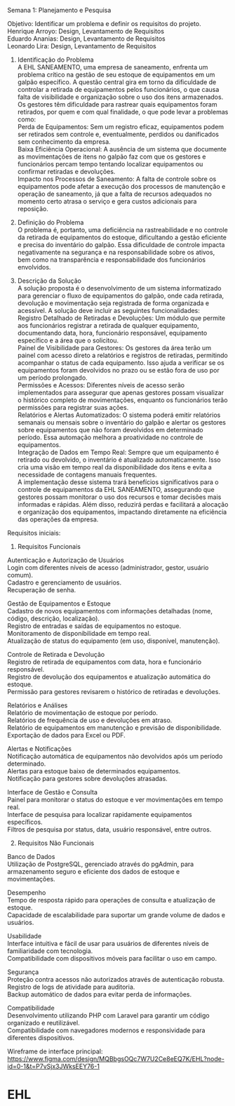 Semana 1: Planejamento e Pesquisa<br>


Objetivo: Identificar um problema e definir os requisitos do projeto. <br>
Henrique Arroyo: Design, Levantamento de Requisitos <br>
Eduardo Ananias: Design, Levantamento de Requisitos <br>
Leonardo Lira: Design, Levantamento de Requisitos<br>


1. Identificação do Problema<br>
A EHL SANEAMENTO, uma empresa de saneamento, enfrenta um problema crítico na gestão de seu estoque de equipamentos em um galpão específico. A questão central gira em torno da dificuldade de controlar a retirada de equipamentos pelos funcionários, o que causa falta de visibilidade e organização sobre o uso dos itens armazenados. Os gestores têm dificuldade para rastrear quais equipamentos foram retirados, por quem e com qual finalidade, o que pode levar a problemas como:<br>
Perda de Equipamentos: Sem um registro eficaz, equipamentos podem ser retirados sem controle e, eventualmente, perdidos ou danificados sem conhecimento da empresa.<br>
Baixa Eficiência Operacional: A ausência de um sistema que documente as movimentações de itens no galpão faz com que os gestores e funcionários percam tempo tentando localizar equipamentos ou confirmar retiradas e devoluções.<br>
Impacto nos Processos de Saneamento: A falta de controle sobre os equipamentos pode afetar a execução dos processos de manutenção e operação de saneamento, já que a falta de recursos adequados no momento certo atrasa o serviço e gera custos adicionais para reposição.<br>

2. Definição do Problema<br>
O problema é, portanto, uma deficiência na rastreabilidade e no controle da retirada de equipamentos do estoque, dificultando a gestão eficiente e precisa do inventário do galpão. Essa dificuldade de controle impacta negativamente na segurança e na responsabilidade sobre os ativos, bem como na transparência e responsabilidade dos funcionários envolvidos.<br>

3. Descrição da Solução<br>
A solução proposta é o desenvolvimento de um sistema informatizado para gerenciar o fluxo de equipamentos do galpão, onde cada retirada, devolução e movimentação seja registrada de forma organizada e acessível. A solução deve incluir as seguintes funcionalidades:<br>
Registro Detalhado de Retiradas e Devoluções: Um módulo que permite aos funcionários registrar a retirada de qualquer equipamento, documentando data, hora, funcionário responsável, equipamento específico e a área que o solicitou.<br>
Painel de Visibilidade para Gestores: Os gestores da área terão um painel com acesso direto a relatórios e registros de retiradas, permitindo acompanhar o status de cada equipamento. Isso ajuda a verificar se os equipamentos foram devolvidos no prazo ou se estão fora de uso por um período prolongado.<br>
Permissões e Acessos: Diferentes níveis de acesso serão implementados para assegurar que apenas gestores possam visualizar o histórico completo de movimentações, enquanto os funcionários terão permissões para registrar suas ações.<br>
Relatórios e Alertas Automatizados: O sistema poderá emitir relatórios semanais ou mensais sobre o inventário do galpão e alertar os gestores sobre equipamentos que não foram devolvidos em determinado período. Essa automação melhora a proatividade no controle de equipamentos.<br>
Integração de Dados em Tempo Real: Sempre que um equipamento é retirado ou devolvido, o inventário é atualizado automaticamente. Isso cria uma visão em tempo real da disponibilidade dos itens e evita a necessidade de contagens manuais frequentes.<br>
A implementação desse sistema trará benefícios significativos para o controle de equipamentos da EHL SANEAMENTO, assegurando que gestores possam monitorar o uso dos recursos e tomar decisões mais informadas e rápidas. Além disso, reduzirá perdas e facilitará a alocação e organização dos equipamentos, impactando diretamente na eficiência das operações da empresa.<br>


Requisitos iniciais:<br>

1. Requisitos Funcionais<br>

Autenticação e Autorização de Usuários<br>
Login com diferentes níveis de acesso (administrador, gestor, usuário comum).<br>
Cadastro e gerenciamento de usuários.<br>
Recuperação de senha.<br>

Gestão de Equipamentos e Estoque<br>
Cadastro de novos equipamentos com informações detalhadas (nome, código, descrição, localização).<br>
Registro de entradas e saídas de equipamentos no estoque.<br>
Monitoramento de disponibilidade em tempo real.<br>
Atualização de status do equipamento (em uso, disponível, manutenção).<br>

Controle de Retirada e Devolução<br>
Registro de retirada de equipamentos com data, hora e funcionário responsável.<br>
Registro de devolução dos equipamentos e atualização automática do estoque.<br>
Permissão para gestores revisarem o histórico de retiradas e devoluções.<br>


Relatórios e Análises<br>
Relatório de movimentação de estoque por período.<br>
Relatórios de frequência de uso e devoluções em atraso.<br>
Relatório de equipamentos em manutenção e previsão de disponibilidade.<br>
Exportação de dados para Excel ou PDF.<br>

Alertas e Notificações<br>
Notificação automática de equipamentos não devolvidos após um período determinado.<br>
Alertas para estoque baixo de determinados equipamentos.<br>
Notificação para gestores sobre devoluções atrasadas.<br>

Interface de Gestão e Consulta<br>
Painel para monitorar o status do estoque e ver movimentações em tempo real.<br>
Interface de pesquisa para localizar rapidamente equipamentos específicos.<br>
Filtros de pesquisa por status, data, usuário responsável, entre outros.<br>




2. Requisitos Não Funcionais<br>

Banco de Dados<br>
Utilização de PostgreSQL, gerenciado através do pgAdmin, para armazenamento seguro e eficiente dos dados de estoque e movimentações.<br>

Desempenho<br>
Tempo de resposta rápido para operações de consulta e atualização de estoque.<br>
Capacidade de escalabilidade para suportar um grande volume de dados e usuários.<br>

Usabilidade<br>
Interface intuitiva e fácil de usar para usuários de diferentes níveis de familiaridade com tecnologia.<br>
Compatibilidade com dispositivos móveis para facilitar o uso em campo.<br>

Segurança<br>
Proteção contra acessos não autorizados através de autenticação robusta.<br>
Registro de logs de atividade para auditoria.<br>
Backup automático de dados para evitar perda de informações.<br>

Compatibilidade<br>
Desenvolvimento utilizando PHP com Laravel para garantir um código organizado e reutilizável.<br>
Compatibilidade com navegadores modernos e responsividade para diferentes dispositivos.<br>

Wireframe de interface principal: https://www.figma.com/design/MQBbgsOQc7W7U2Ce8eEQ7K/EHL?node-id=0-1&t=P7vSjx3JWksEEY76-1













# EHL
